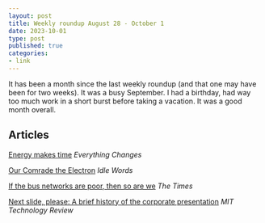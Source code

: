 ```yaml
---
layout: post
title: Weekly roundup August 28 - October 1
date: 2023-10-01
type: post
published: true
categories:
- link
---
```


It has been a month since the last weekly roundup (and that one may have been for two weeks). It was a busy September. I had a birthday, had way too much work in a short burst before taking a vacation. It was a good month overall.

## Articles

[Energy makes time](https://everythingchanges.us/blog/energy-makes-time/ "Energy makes time. by Mandy Brown") *Everything Changes*

[Our Comrade the Electron](https://idlewords.com/talks/our_comrade_the_electron.htm "Our Comrade the Electron. By Maciej Cegłowski") *Idle Words*

[If the bus networks are poor, then so are we](https://www.thetimes.co.uk/article/9f3c88a8-4833-11ee-9d0e-4ae3949ef5dc?shareToken=16399fe10b32349e9344963a5f13b3fa "If the bus networks are poor, then so are we. By Emma Duncan") *The Times*

[Next slide, please: A brief history of the corporate presentation](https://www.technologyreview.com/2023/08/11/1077232/corporate-presentations-history "Next slide, please: A brief history of the corporate presentation. By Claire L. Evans") *MIT Technology Review*
